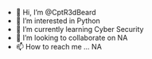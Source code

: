 - 👋 Hi, I’m @CptR3dBeard
- 👀 I’m interested in Python
- 🌱 I’m currently learning Cyber Security
- 💞️ I’m looking to collaborate on NA
- 📫 How to reach me ... NA

<!---
CptR3dBeard/CptR3dBeard is a ✨ special ✨ repository because its `README.md` (this file) appears on your GitHub profile.
You can click the Preview link to take a look at your changes.
--->
